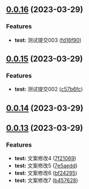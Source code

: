 ## [0.0.16](https://github.com/sjs14/test-changelog/compare/v0.0.15...v0.0.16) (2023-03-29)


### Features

* **test:** 测试提交003 ([fd16f90](https://github.com/sjs14/test-changelog/commit/fd16f90c4736ce87eecce81b1f8535cb43a509c5))



## [0.0.15](https://github.com/sjs14/test-changelog/compare/v0.0.14...v0.0.15) (2023-03-29)


### Features

* **test:** 测试提交002 ([c57b6fc](https://github.com/sjs14/test-changelog/commit/c57b6fcca96d324cd4370965e6826f6dc7b42218))



## [0.0.14](https://github.com/sjs14/test-changelog/compare/v0.0.13...v0.0.14) (2023-03-29)



## [0.0.13](https://github.com/sjs14/test-changelog/compare/v0.0.6...v0.0.13) (2023-03-29)


### Features

* **test:** 文案修改4 ([7f21069](https://github.com/sjs14/test-changelog/commit/7f210691f0f5b1a3a3af4909d2f9a6477cb400be))
* **test:** 文案修改5 ([7e5aedd](https://github.com/sjs14/test-changelog/commit/7e5aeddad73fa58b037a2350c098ffef009d034d))
* **test:** 文案修改6 ([bf24295](https://github.com/sjs14/test-changelog/commit/bf24295098127bce98076cc1c978b77366acb963))
* **test:** 文案修改7 ([b457628](https://github.com/sjs14/test-changelog/commit/b457628666158b73e58598a7ff0fe643d9a60186))



